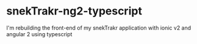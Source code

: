 # snekTrakr-ng2-typescript
I'm rebuilding the front-end of my snekTrakr application with ionic v2 and angular 2 using typescript
